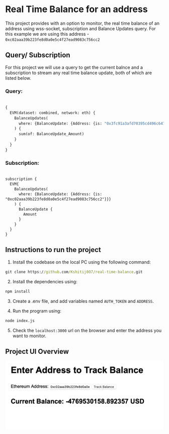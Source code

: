 # Real Time Balance for an address

This project provides with an option to monitor, the real time balance of an address using wss-socket, subscription and Balance Updates query. For this example we are using this address - `0xc02aaa39b223fe8d0a0e5c4f27ead9083c756cc2`

## Query/ Subscription

For this project we will use a query to get the current balnce and a subscription to stream any real time balance update, both of which are listed below.

### Query:

``` graphql

{
  EVM(dataset: combined, network: eth) {
    BalanceUpdates(
      where: {BalanceUpdate: {Address: {is: "0x3fc91a3afd70395cd496c647d5a6cc9d4b2b7fad"}}}
    ) {
      sum(of: BalanceUpdate_Amount)
    }
  }
}

```

### Subscription:

``` graphgl

subscription {
  EVM{
    BalanceUpdates(
      where: {BalanceUpdate: {Address: {is: "0xc02aaa39b223fe8d0a0e5c4f27ead9083c756cc2"}}}
    ) {
      BalanceUpdate {
        Amount
      }
    }
  }
}

```

## Instructions to run the project

1. Install the codebase on the local PC using the following command:

```cmd
git clone https://github.com/Kshitij0O7/real-time-balance.git
```

2. Install the dependencies using:
```cmd
npm install
```

3. Create a .env file, and add variables named `AUTH_TOKEN` and `ADDRESS`.

4. Run the program using:
``` cmd
node index.js
```

5. Check the `localhost:3000` url on the browser and enter the address you want to monitor.

## Project UI Overview

![Project UI](./images/image.png)